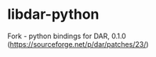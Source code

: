 # libdar-python

Fork -  python bindings for DAR, 0.1.0 (https://sourceforge.net/p/dar/patches/23/)
